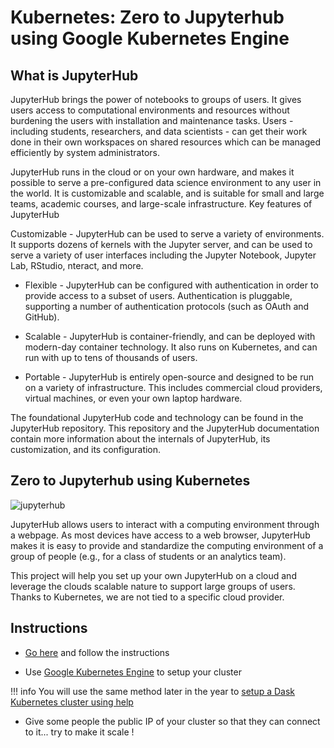 # Kubernetes: Zero to Jupyterhub using Google Kubernetes Engine

## What is JupyterHub

JupyterHub brings the power of notebooks to groups of users. It gives users access to computational environments and resources without burdening the users with installation and maintenance tasks. Users - including students, researchers, and data scientists - can get their work done in their own workspaces on shared resources which can be managed efficiently by system administrators.

JupyterHub runs in the cloud or on your own hardware, and makes it possible to serve a pre-configured data science environment to any user in the world. It is customizable and scalable, and is suitable for small and large teams, academic courses, and large-scale infrastructure.
Key features of JupyterHub

Customizable - JupyterHub can be used to serve a variety of environments. It supports dozens of kernels with the Jupyter server, and can be used to serve a variety of user interfaces including the Jupyter Notebook, Jupyter Lab, RStudio, nteract, and more.

* Flexible - JupyterHub can be configured with authentication in order to provide access to a subset of users. Authentication is pluggable, supporting a number of authentication protocols (such as OAuth and GitHub).

* Scalable - JupyterHub is container-friendly, and can be deployed with modern-day container technology. It also runs on Kubernetes, and can run with up to tens of thousands of users.

* Portable - JupyterHub is entirely open-source and designed to be run on a variety of infrastructure. This includes commercial cloud providers, virtual machines, or even your own laptop hardware.

The foundational JupyterHub code and technology can be found in the JupyterHub repository. This repository and the JupyterHub documentation contain more information about the internals of JupyterHub, its customization, and its configuration.

## Zero to Jupyterhub using Kubernetes

![jupyterhub](https://zero-to-jupyterhub.readthedocs.io/en/latest/_static/logo.png)

JupyterHub allows users to interact with a computing environment through a webpage. As most devices have access to a web browser, JupyterHub makes it is easy to provide and standardize the computing environment of a group of people (e.g., for a class of students or an analytics team).

This project will help you set up your own JupyterHub on a cloud and leverage the clouds scalable nature to support large groups of users. Thanks to Kubernetes, we are not tied to a specific cloud provider.

## Instructions

* [Go here](https://zero-to-jupyterhub.readthedocs.io/en/latest/) and follow the instructions

* Use [Google Kubernetes Engine](https://zero-to-jupyterhub.readthedocs.io/en/latest/google/step-zero-gcp.html) to setup your cluster

!!! info
    You will use the same method later in the year to [setup a Dask Kubernetes cluster using help](https://docs.dask.org/en/latest/setup/kubernetes-helm.html)

* Give some people the public IP of your cluster so that they can connect to it... try to make it scale !
